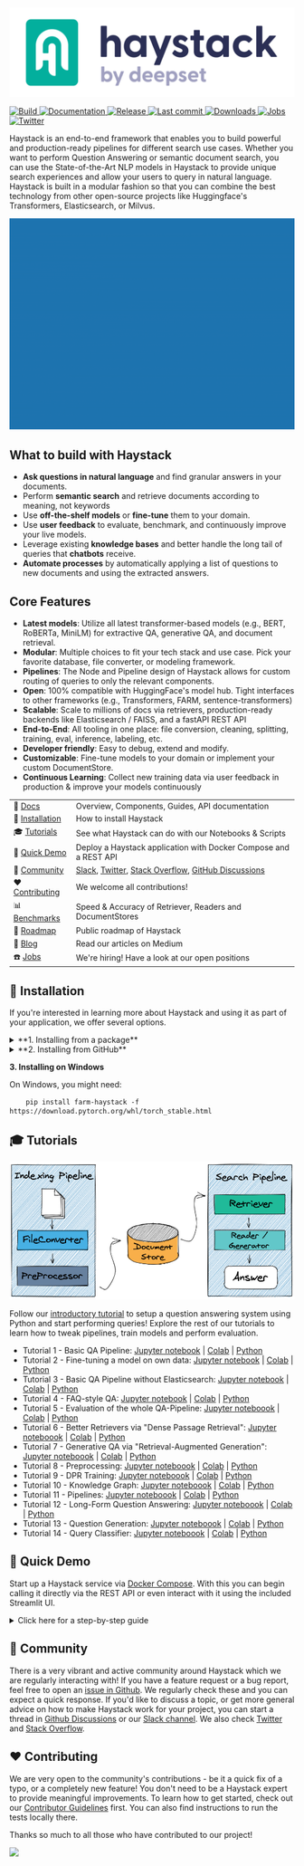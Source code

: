 <p align="center">
  <a href="https://www.deepset.ai/haystack/"><img src="https://raw.githubusercontent.com/deepset-ai/haystack/master/docs/_src/img/haystack_logo_colored.png" alt="Haystack"></a>
</p>

<p>
    <a href="https://github.com/deepset-ai/haystack/actions">
        <img alt="Build" src="https://github.com/deepset-ai/haystack/workflows/Build/badge.svg?branch=master">
    </a>
    <a href="https://haystack.deepset.ai/overview/intro">
        <img alt="Documentation" src="https://img.shields.io/website/http/haystack.deepset.ai/docs/intromd.svg?down_color=red&down_message=offline&up_message=online">
    </a>
    <a href="https://github.com/deepset-ai/haystack/releases">
        <img alt="Release" src="https://img.shields.io/github/release/deepset-ai/haystack">
    </a>
    <a href="https://github.com/deepset-ai/haystack/commits/master">
        <img alt="Last commit" src="https://img.shields.io/github/last-commit/deepset-ai/haystack">
    </a>
    <a href="https://pepy.tech/project/farm-haystack">
        <img alt="Downloads" src="https://pepy.tech/badge/farm-haystack/month">
    </a>
    <a href="https://www.deepset.ai/jobs">
        <img alt="Jobs" src="https://img.shields.io/badge/Jobs-We're%20hiring-blue">
    </a>
        <a href="https://twitter.com/intent/follow?screen_name=deepset_ai">
        <img alt="Twitter" src="https://img.shields.io/twitter/follow/deepset_ai?style=social">
    </a>    
</p>

Haystack is an end-to-end framework that enables you to build powerful and production-ready pipelines for different search use cases.
Whether you want to perform Question Answering or semantic document search, you can use the State-of-the-Art NLP models in Haystack to provide unique search experiences and allow your users to query in natural language.
Haystack is built in a modular fashion so that you can combine the best technology from other open-source projects like Huggingface's Transformers, Elasticsearch, or Milvus.

<p align="center"><img src="https://raw.githubusercontent.com/deepset-ai/haystack/master/docs/_src/img/main_example.gif"></p>

## What to build with Haystack

- **Ask questions in natural language** and find granular answers in your documents.
- Perform **semantic search** and retrieve documents according to meaning, not keywords
- Use **off-the-shelf models** or **fine-tune** them to your domain.
- Use **user feedback** to evaluate, benchmark, and continuously improve your live models.
- Leverage existing **knowledge bases** and better handle the long tail of queries that **chatbots** receive.
- **Automate processes** by automatically applying a list of questions to new documents and using the extracted answers.

## Core Features

- **Latest models**: Utilize all latest transformer-based models (e.g., BERT, RoBERTa, MiniLM) for extractive QA, generative QA, and document retrieval.
- **Modular**: Multiple choices to fit your tech stack and use case. Pick your favorite database, file converter, or modeling framework.
- **Pipelines**: The Node and Pipeline design of Haystack allows for custom routing of queries to only the relevant components.
- **Open**: 100% compatible with HuggingFace's model hub. Tight interfaces to other frameworks (e.g., Transformers, FARM, sentence-transformers)
- **Scalable**: Scale to millions of docs via retrievers, production-ready backends like Elasticsearch / FAISS, and a fastAPI REST API
- **End-to-End**: All tooling in one place: file conversion, cleaning, splitting, training, eval, inference, labeling, etc.
- **Developer friendly**: Easy to debug, extend and modify.
- **Customizable**: Fine-tune models to your domain or implement your custom DocumentStore.
- **Continuous Learning**: Collect new training data via user feedback in production & improve your models continuously

|  |  |
|-|-|
| :ledger: [Docs](https://haystack.deepset.ai/overview/intro) | Overview, Components, Guides, API documentation|
| :floppy_disk: [Installation](https://github.com/deepset-ai/haystack/#floppy-disk-installation) | How to install Haystack |
| :mortar_board: [Tutorials](https://github.com/deepset-ai/haystack/#mortar-board-tutorials) | See what Haystack can do with our Notebooks & Scripts |
| :beginner: [Quick Demo](https://github.com/deepset-ai/haystack/#beginner-application-demo) | Deploy a Haystack application with Docker Compose and a REST API |
| :vulcan_salute: [Community](https://github.com/deepset-ai/haystack/#vulcan-salute-community) | [Slack](https://haystack.deepset.ai/community/join), [Twitter](https://twitter.com/deepset_ai), [Stack Overflow](https://stackoverflow.com/questions/tagged/haystack), [GitHub Discussions](https://github.com/deepset-ai/haystack/discussions) |
| :heart: [Contributing](https://github.com/deepset-ai/haystack/#heart-contributing) | We welcome all contributions! |
| :bar_chart: [Benchmarks](https://haystack.deepset.ai/benchmarks/latest) | Speed & Accuracy of Retriever, Readers and DocumentStores |
| :telescope: [Roadmap](https://haystack.deepset.ai/overview/roadmap) | Public roadmap of Haystack |
| :newspaper: [Blog](https://medium.com/deepset-ai) | Read our articles on Medium |
| :phone: [Jobs](https://www.deepset.ai/jobs) | We're hiring! Have a look at our open positions |


## :floppy_disk: Installation

If you're interested in learning more about Haystack and using it as part of your application, we offer several options.

<details>
    <summary>**1. Installing from a package**</summary>

You can install Haystack by using [pip](https://github.com/pypa/pip).

```
    pip3 install farm-haystack
```

Please check our page [on PyPi](https://pypi.org/project/farm-haystack/) for more information.

</details>

<details>
    <summary>**2. Installing from GitHub**</summary>

You can also clone it from GitHub — in case you'd like to work with the master branch and check the latest features:

```
    git clone https://github.com/deepset-ai/haystack.git
    cd haystack
    pip install --editable .
```

To update your installation, do a ``git pull``. The ``--editable`` flag will update changes immediately.

</details>

**3. Installing on Windows**

On Windows, you might need:

```
    pip install farm-haystack -f https://download.pytorch.org/whl/torch_stable.html
```

## :mortar_board: Tutorials

![image](https://raw.githubusercontent.com/deepset-ai/haystack/master/docs/_src/img/concepts_haystack_handdrawn.png)

Follow our [introductory tutorial](https://haystack.deepset.ai/tutorials/first-qa-system) 
to setup a question answering system using Python and start performing queries! 
Explore the rest of our tutorials to learn how to tweak pipelines, train models and perform evaluation.

- Tutorial 1 - Basic QA Pipeline: [Jupyter notebook](https://github.com/deepset-ai/haystack/blob/master/tutorials/Tutorial1_Basic_QA_Pipeline.ipynb)
    |
    [Colab](https://colab.research.google.com/github/deepset-ai/haystack/blob/master/tutorials/Tutorial1_Basic_QA_Pipeline.ipynb)
    |
    [Python](https://github.com/deepset-ai/haystack/blob/master/tutorials/Tutorial1_Basic_QA_Pipeline.py)
- Tutorial 2 - Fine-tuning a model on own data: [Jupyter notebook](https://github.com/deepset-ai/haystack/blob/master/tutorials/Tutorial2_Finetune_a_model_on_your_data.ipynb)
    |
    [Colab](https://colab.research.google.com/github/deepset-ai/haystack/blob/master/tutorials/Tutorial2_Finetune_a_model_on_your_data.ipynb)
    |
    [Python](https://github.com/deepset-ai/haystack/blob/master/tutorials/Tutorial2_Finetune_a_model_on_your_data.py)
- Tutorial 3 - Basic QA Pipeline without Elasticsearch: [Jupyter notebook](https://github.com/deepset-ai/haystack/blob/master/tutorials/Tutorial3_Basic_QA_Pipeline_without_Elasticsearch.ipynb)
    |
    [Colab](https://colab.research.google.com/github/deepset-ai/haystack/blob/master/tutorials/Tutorial3_Basic_QA_Pipeline_without_Elasticsearch.ipynb)
    |
    [Python](https://github.com/deepset-ai/haystack/blob/master/tutorials/Tutorial3_Basic_QA_Pipeline_without_Elasticsearch.py)
- Tutorial 4 - FAQ-style QA: [Jupyter notebook](https://github.com/deepset-ai/haystack/blob/master/tutorials/Tutorial4_FAQ_style_QA.ipynb)
    |
    [Colab](https://colab.research.google.com/github/deepset-ai/haystack/blob/master/tutorials/Tutorial4_FAQ_style_QA.ipynb)
    |
    [Python](https://github.com/deepset-ai/haystack/blob/master/tutorials/Tutorial4_FAQ_style_QA.py)
- Tutorial 5 - Evaluation of the whole QA-Pipeline: [Jupyter noteboook](https://github.com/deepset-ai/haystack/blob/master/tutorials/Tutorial5_Evaluation.ipynb)
    |
    [Colab](https://colab.research.google.com/github/deepset-ai/haystack/blob/master/tutorials/Tutorial5_Evaluation.ipynb)
    |
    [Python](https://github.com/deepset-ai/haystack/blob/master/tutorials/Tutorial5_Evaluation.py)
- Tutorial 6 - Better Retrievers via "Dense Passage Retrieval":
    [Jupyter noteboook](https://github.com/deepset-ai/haystack/blob/master/tutorials/Tutorial6_Better_Retrieval_via_DPR.ipynb)
    |
    [Colab](https://colab.research.google.com/github/deepset-ai/haystack/blob/master/tutorials/Tutorial6_Better_Retrieval_via_DPR.ipynb)
    |
    [Python](https://github.com/deepset-ai/haystack/blob/master/tutorials/Tutorial6_Better_Retrieval_via_DPR.py)
- Tutorial 7 - Generative QA via "Retrieval-Augmented Generation":
    [Jupyter noteboook](https://github.com/deepset-ai/haystack/blob/master/tutorials/Tutorial7_RAG_Generator.ipynb)
    |
    [Colab](https://colab.research.google.com/github/deepset-ai/haystack/blob/master/tutorials/Tutorial7_RAG_Generator.ipynb)
    |
    [Python](https://github.com/deepset-ai/haystack/blob/master/tutorials/Tutorial7_RAG_Generator.py)
- Tutorial 8 - Preprocessing:
    [Jupyter noteboook](https://github.com/deepset-ai/haystack/blob/master/tutorials/Tutorial8_Preprocessing.ipynb)
    |
    [Colab](https://colab.research.google.com/github/deepset-ai/haystack/blob/master/tutorials/Tutorial8_Preprocessing.ipynb)
    |
    [Python](https://github.com/deepset-ai/haystack/blob/master/tutorials/Tutorial8_Preprocessing.py)
- Tutorial 9 - DPR Training:
    [Jupyter noteboook](https://github.com/deepset-ai/haystack/blob/master/tutorials/Tutorial9_DPR_training.ipynb)
    |
    [Colab](https://colab.research.google.com/github/deepset-ai/haystack/blob/master/tutorials/Tutorial9_DPR_training.ipynb)
    |
    [Python](https://github.com/deepset-ai/haystack/blob/master/tutorials/Tutorial9_DPR_training.py)
- Tutorial 10 - Knowledge Graph:
    [Jupyter noteboook](https://github.com/deepset-ai/haystack/blob/master/tutorials/Tutorial10_Knowledge_Graph.ipynb)
    |
    [Colab](https://colab.research.google.com/github/deepset-ai/haystack/blob/master/tutorials/Tutorial10_Knowledge_Graph.ipynb)
    |
    [Python](https://github.com/deepset-ai/haystack/blob/master/tutorials/Tutorial10_Knowledge_Graph.py)
- Tutorial 11 - Pipelines:
    [Jupyter noteboook](https://github.com/deepset-ai/haystack/blob/master/tutorials/Tutorial11_Pipelines.ipynb)
    |
    [Colab](https://colab.research.google.com/github/deepset-ai/haystack/blob/master/tutorials/Tutorial11_Pipelines.ipynb)
    |
    [Python](https://github.com/deepset-ai/haystack/blob/master/tutorials/Tutorial11_Pipelines.py)
- Tutorial 12 - Long-Form Question Answering:
    [Jupyter noteboook](https://github.com/deepset-ai/haystack/blob/master/tutorials/Tutorial12_LFQA.ipynb)
    |
    [Colab](https://colab.research.google.com/github/deepset-ai/haystack/blob/master/tutorials/Tutorial12_LFQA.ipynb)
    |
    [Python](https://github.com/deepset-ai/haystack/blob/master/tutorials/Tutorial12_LFQA.py)
- Tutorial 13 - Question Generation:
    [Jupyter noteboook](https://github.com/deepset-ai/haystack/blob/master/tutorials/Tutorial13_Question_generation.ipynb)
    |
    [Colab](https://colab.research.google.com/github/deepset-ai/haystack/blob/master/tutorials/Tutorial13_Question_generation.ipynb)
    |
    [Python](https://github.com/deepset-ai/haystack/blob/master/tutorials/Tutorial13_Question_generation.py)
- Tutorial 14 - Query Classifier:
    [Jupyter noteboook](https://github.com/deepset-ai/haystack/blob/master/tutorials/Tutorial14_Query_Classifier.ipynb)
    |
    [Colab](https://colab.research.google.com/github/deepset-ai/haystack/blob/master/tutorials/Tutorial14_Query_Classifier.ipynb)
    |
    [Python](https://github.com/deepset-ai/haystack/blob/master/tutorials/Tutorial14_Query_Classifier.py)

## :beginner: Quick Demo

Start up a Haystack service via [Docker Compose](https://docs.docker.com/compose/).
With this you can begin calling it directly via the REST API or even interact with it using the included Streamlit UI.

<details>
  <summary>Click here for a step-by-step guide</summary>

**1. Update/install Docker and Docker Compose, then launch Docker**

```
    apt-get update && apt-get install docker && apt-get install docker-compose
    service docker start
```

**2. Clone Haystack repository**

```
    git clone https://github.com/deepset-ai/haystack.git
```

**3. Pull images & launch demo app**

```
    cd haystack
    docker-compose pull
    docker-compose up
    
    # Or on a GPU machine: docker-compose -f docker-compose-gpu.yml up
```

You should be able to see the following in your terminal window as part of the log output:

```
..
ui_1             |   You can now view your Streamlit app in your browser.
..
ui_1             |   External URL: http://192.168.108.218:8501
..
haystack-api_1   | [2021-01-01 10:21:58 +0000] [17] [INFO] Application startup complete.
```

**4. Open the Streamlit UI for Haystack by pointing your browser to the "External URL" from above.**

You should see the following:

![image](https://raw.githubusercontent.com/deepset-ai/haystack/master/docs/_src/img/streamlit_ui_screenshot.png)

You can then try different queries against a pre-defined set of indexed articles related to Game of Thrones.

**Note**: The following containers are started as a part of this demo:

* Haystack API: listens on port 8000
* DocumentStore (Elasticsearch): listens on port 9200
* Streamlit UI: listens on port 8501

Please note that the demo will [publish](https://docs.docker.com/config/containers/container-networking/) the container ports to the outside world. *We suggest that you review the firewall settings depending on your system setup and the security guidelines.*

</details>

## :vulcan_salute: Community

There is a very vibrant and active community around Haystack which we are regularly interacting with!
If you have a feature request or a bug report, feel free to open an [issue in Github](https://github.com/deepset-ai/haystack/issues).
We regularly check these and you can expect a quick response.
If you'd like to discuss a topic, or get more general advice on how to make Haystack work for your project, 
you can start a thread in [Github Discussions](https://github.com/deepset-ai/haystack/discussions) or our [Slack channel](https://haystack.deepset.ai/community/join).
We also check [Twitter](https://twitter.com/deepset_ai) and [Stack Overflow](https://stackoverflow.com/questions/tagged/haystack).


## :heart: Contributing

We are very open to the community's contributions - be it a quick fix of a typo, or a completely new feature! 
You don't need to be a Haystack expert to provide meaningful improvements. 
To learn how to get started, check out our [Contributor Guidelines](https://github.com/deepset-ai/haystack/blob/master/CONTRIBUTING.md) first.
You can also find instructions to run the tests locally there.

Thanks so much to all those who have contributed to our project!

<a href="https://github.com/deepset-ai/haystack/graphs/contributors">
  <img src="https://contrib.rocks/image?repo=deepset-ai/haystack" />
</a>
